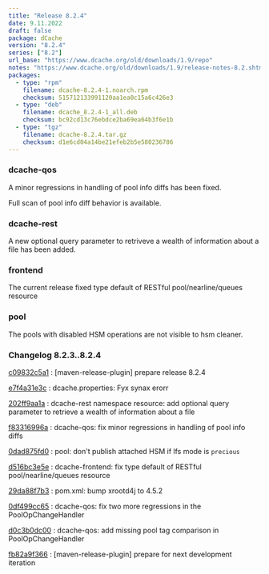 ```yaml
---
title: "Release 8.2.4"
date: 9.11.2022
draft: false
package: dCache
version: "8.2.4"
series: ["8.2"]
url_base: "https://www.dcache.org/old/downloads/1.9/repo"
notes: "https://www.dcache.org/old/downloads/1.9/release-notes-8.2.shtml"
packages:
  - type: "rpm"
    filename: dcache-8.2.4-1.noarch.rpm
    checksum: 515712133991120aa1ea0c15a6c426e3
  - type: "deb"
    filename: dcache_8.2.4-1_all.deb
    checksum: bc92cd13c76ebdce2ba69ea64b3f6e1b
  - type: "tgz"
    filename: dcache-8.2.4.tar.gz
    checksum: d1e6cd04a14be21efeb2b5e580236786
---
```


### dcache-qos

A  minor regressions in handling of pool info diffs has been fixed.

Full scan of pool info  diff behavior is available.

### dcache-rest

A new  optional query parameter to retriveve a wealth of information about a file has been added.

### frontend

The current release fixed type default of RESTful pool/nearline/queues resource

### pool

The pools with disabled HSM operations are not visible to hsm cleaner.


### Changelog 8.2.3..8.2.4

<!-- git log 8.2.3..8.2.4 -no-merges -format='[%h](https://github.com/dcache/dcache/commit/%H)%n:   %s%n' -->

[c09832c5a1](https://github.com/dcache/dcache/commit/c09832c5a1ea8510c6842cff80f30e6458ade0b5)
:   [maven-release-plugin] prepare release 8.2.4

[e7f4a31e3c](https://github.com/dcache/dcache/commit/e7f4a31e3cc66841eec128cbfb212d8461a9d39f)
:   dcache.properties: Fyx synax erorr

[202ff9aa1a](https://github.com/dcache/dcache/commit/202ff9aa1ae5f680f09884ad5dd6125deff11a4c)
:   dcache-rest namespace resource: add optional query parameter to retrieve a wealth of information about a file

[f83316996a](https://github.com/dcache/dcache/commit/f83316996a2a90ab45f921cb1ad0ca08bca4220b)
:   dcache-qos:  fix minor regressions in handling of pool info diffs

[0dad875fd0](https://github.com/dcache/dcache/commit/0dad875fd0e8f34775b67f11d9ca33bcf9315562)
:   pool: don't publish attached HSM if lfs mode is `precious`

[d516bc3e5e](https://github.com/dcache/dcache/commit/d516bc3e5e002ca6ed28cde26f8f3856e7672bc9)
:   dcache-frontend: fix type default of RESTful pool/nearline/queues resource

[29da88f7b3](https://github.com/dcache/dcache/commit/29da88f7b37d477ecf5ccc626ea7654ecfae0afe)
:   pom.xml:  bump xrootd4j to 4.5.2

[0df499cc65](https://github.com/dcache/dcache/commit/0df499cc65dafc6a8aad4782271559411a7929fc)
:   dcache-qos:  fix two more regressions in the PoolOpChangeHandler

[d0c3b0dc00](https://github.com/dcache/dcache/commit/d0c3b0dc00c5cb9c6e2f7bee5d46eeac1214ce02)
:   dcache-qos: add missing pool tag comparison in PoolOpChangeHandler

[fb82a9f366](https://github.com/dcache/dcache/commit/fb82a9f36681284805b3869959d04a31a48a1b14)
:   [maven-release-plugin] prepare for next development iteration

